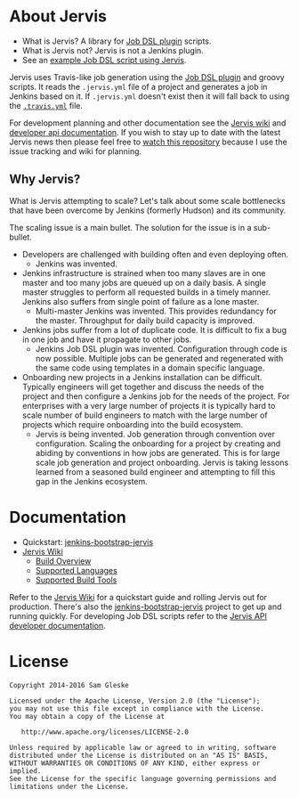 # About Jervis

* What is Jervis?  A library for [Job DSL plugin][jenkins-plugin-job-dsl]
  scripts.
* What is Jervis not?  Jervis is not a Jenkins plugin.
* See an [example Job DSL script using Jervis][dsl-example].

Jervis uses Travis-like job generation using the [Job DSL
plugin][jenkins-plugin-job-dsl] and groovy scripts.  It reads the `.jervis.yml`
file of a project and generates a job in Jenkins based on it.  If `.jervis.yml`
doesn't exist then it will fall back to using the [`.travis.yml`][travis-yaml]
file.

For development planning and other documentation see the [Jervis
wiki][jervis-wiki] and [developer api documentation][jervis-api].  If you wish
to stay up to date with the latest Jervis news then please feel free to [watch
this repository][watch-repo] because I use the issue tracking and wiki for
planning.

## Why Jervis?

What is Jervis attempting to scale?  Let's talk about some scale bottlenecks
that have been overcome by Jenkins (formerly Hudson) and its community.

The scaling issue is a main bullet. The solution for the issue is in a
sub-bullet.

* Developers are challenged with building often and even deploying often.
  * Jenkins was invented.
* Jenkins infrastructure is strained when too many slaves are in one master and
  too many jobs are queued up on a daily basis.  A single master struggles to
  perform all requested builds in a timely manner.  Jenkins also suffers from
  single point of failure as a lone master.
  * Multi-master Jenkins was invented. This provides redundancy for the master.
    Throughput for daily build capacity is improved.
* Jenkins jobs suffer from a lot of duplicate code.  It is difficult to fix a
  bug in one job and have it propagate to other jobs.
  * Jenkins Job DSL plugin was invented.  Configuration through code is now
    possible.  Multiple jobs can be generated and regenerated with the same code
    using templates in a domain specific language.
* Onboarding new projects in a Jenkins installation can be difficult.  Typically
  engineers will get together and discuss the needs of the project and then
  configure a Jenkins job for the needs of the project.  For enterprises with a
  very large number of projects it is typically hard to scale number of build
  engineers to match with the large number of projects which require onboarding
  into the build ecosystem.
  * Jervis is being invented.  Job generation through convention over
    configuration.  Scaling the onboarding for a project by creating and abiding
    by conventions in how jobs are generated.  This is for large scale job
    generation and project onboarding.  Jervis is taking lessons learned from a
    seasoned build engineer and attempting to fill this gap in the Jenkins
    ecosystem.

# Documentation

* Quickstart: [jenkins-bootstrap-jervis][jbj]
* [Jervis Wiki][jervis-wiki]
  * [Build Overview][jervis-wiki-overview]
  * [Supported Languages][jervis-wiki-langs]
  * [Supported Build Tools][jervis-wiki-tools]

Refer to the [Jervis Wiki][jervis-wiki] for a quickstart guide and rolling
Jervis out for production.  There's also the [jenkins-bootstrap-jervis][jbj]
project to get up and running quickly.  For developing Job DSL scripts refer
to the [Jervis API developer documentation][jervis-api].

# License

    Copyright 2014-2016 Sam Gleske

    Licensed under the Apache License, Version 2.0 (the "License");
    you may not use this file except in compliance with the License.
    You may obtain a copy of the License at

       http://www.apache.org/licenses/LICENSE-2.0

    Unless required by applicable law or agreed to in writing, software
    distributed under the License is distributed on an "AS IS" BASIS,
    WITHOUT WARRANTIES OR CONDITIONS OF ANY KIND, either express or implied.
    See the License for the specific language governing permissions and
    limitations under the License.

[dsl-example]: https://github.com/samrocketman/jervis/blob/master/jobs/firstjob_dsl.groovy
[jbj]: https://github.com/samrocketman/jenkins-bootstrap-jervis
[jenkins]: https://jenkins-ci.org/
[jenkins-plugin-job-dsl]: https://wiki.jenkins-ci.org/display/JENKINS/Job+DSL+Plugin
[jervis-api]: http://sam.gleske.net/jervis-api/
[jervis-coveralls]: https://coveralls.io/r/samrocketman/jervis?branch=master
[jervis-travis]: https://travis-ci.org/samrocketman/jervis
[jervis-versioneye]: https://www.versioneye.com/user/projects/54f2a1cc4f3108959a0007f1
[jervis-wiki]: https://github.com/samrocketman/jervis/wiki
[jervis-wiki-overview]: https://github.com/samrocketman/jervis/wiki/Build-overview
[jervis-wiki-langs]: https://github.com/samrocketman/jervis/wiki/Supported-Languages
[jervis-wiki-tools]: https://github.com/samrocketman/jervis/wiki/Supported-Tools
[milestone-progress]: https://github.com/samrocketman/jervis/milestones
[status-build]: https://travis-ci.org/samrocketman/jervis.svg?branch=master
[status-coverage]: https://coveralls.io/repos/samrocketman/jervis/badge.svg?branch=master
[status-versioneye]: https://www.versioneye.com/user/projects/54f2a1cc4f3108959a0007f1/badge.svg?style=flat
[travis]: https://travis-ci.org/
[travis-yaml]: http://docs.travis-ci.com/user/build-configuration/
[watch-repo]: https://help.github.com/articles/watching-repositories/
[wiki-ci]: https://en.wikipedia.org/wiki/Continuous_integration
[wiki-os]: http://en.m.wikipedia.org/wiki/Open_source